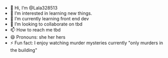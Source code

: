 - 👋 Hi, I’m @Lala328513
- 👀 I’m interested in learning new things.
- 🌱 I’m currently learning front end dev
- 💞️ I’m looking to collaborate on tbd
- 📫 How to reach me tbd
- 😄 Pronouns: she her hers 
- ⚡ Fun fact: I enjoy watching murder mysteries currently "only murders in the building"

<!---
Lala328513/Lala328513 is a ✨ special ✨ repository because its `README.md` (this file) appears on your GitHub profile.
You can click the Preview link to take a look at your changes.
--->
